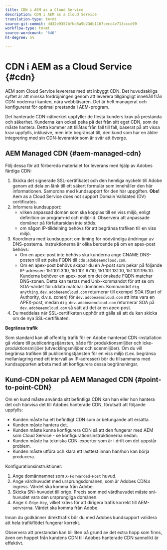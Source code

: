 ```yaml
---
title: CDN i AEM as a Cloud Service
description: CDN i AEM as a Cloud Service
translation-type: tm+mt
source-git-commit: dd32e9357bfbd8a9b23db1167cecc4e713cccd99
workflow-type: tm+mt
source-wordcount: '646'
ht-degree: 5%

---
```



# CDN i AEM as a Cloud Service {#cdn}

AEM som Cloud Service levereras med ett inbyggt CDN. Det huvudsakliga syftet är att minska fördröjningen genom att leverera tillgängligt innehåll från CDN-noderna i kanten, nära webbläsaren. Det är helt managerat och konfigurerat för optimal prestanda i AEM-program.

Det hanterade CDN-nätverket uppfyller de flesta kunders krav på prestanda och säkerhet. Kunderna kan också peka på det från sitt eget CDN, som de måste hantera. Detta kommer att tillåtas från fall till fall, baserat på att vissa krav uppfylls, inklusive, men inte begränsat till, den kund som har en äldre integrering med sin CDN-leverantör som är svår att överge.

## AEM Managed CDN  {#aem-managed-cdn}

Följ dessa för att förbereda materialet för leverans med hjälp av Adobes färdiga CDN:

1. Skicka det signerade SSL-certifikatet och den hemliga nyckeln till Adobe genom att dela en länk till ett säkert formulär som innehåller den här informationen. Samordna med kundsupport för den här uppgiften.
   **Obs!** Aem as a Cloud Service does not support Domain Validated (DV) certificates.
1. Informera kundsupport:
   * vilken anpassad domän som ska kopplas till en viss miljö, enligt definition av program-id och miljö-id. Observera att anpassade domäner på författarsidan inte stöds.
   * om någon IP-tilldelning behövs för att begränsa trafiken till en viss miljö.
1. Koordinera med kundsupport om timing för nödvändiga ändringar av DNS-posterna. Instruktionerna är olika beroende på om en apex-post behövs:
   * Om en apex-post inte behövs ska kunderna ange CNAME DNS-posten till att peka FQDN till `cdn.adobeaemcloud.com`.
   * Om en apex-post behövs skapar du en A-post som pekar på följande IP-adresser: 151.101.3.10, 151.101.67.10, 151.101.131.10, 151.101.195.10. Kunderna behöver en apex-post om det önskade FQDN matchar DNS-zonen. Detta kan testas med Unix-kommandot för att se om SOA-värdet för utdata matchar domänen. Kommandot `dig anything.dev.adobeaemcloud.com` returnerar till exempel SOA (Start of Authority, d.v.s. zonen) för `dev.adobeaemcloud.com` att inte vara en APEX-post, medan `dig dev.adobeaemcloud.com` returnerar SOA på `dev.adobeaemcloud.com` så sätt att det är en apex-post.
1. Du meddelas när SSL-certifikaten upphör att gälla så att du kan skicka om de nya SSL-certifikaten.

**Begränsa trafik**

Som standard kan all offentlig trafik för en Adobe-hanterad CDN-installation gå vidare till publiceringstjänsten, både för produktionsmiljöer och icke-produktionsmiljöer (utvecklingsmiljöer och scenmiljöer). Om du vill begränsa trafiken till publiceringstjänsten för en viss miljö (t.ex. begränsa mellanlagring med ett intervall av IP-adresser) bör du tillsammans med kundsupporten arbeta med att konfigurera dessa begränsningar.

## Kund-CDN pekar på AEM Managed CDN {#point-to-point-CDN}

Om en kund måste använda sitt befintliga CDN kan han eller hon hantera det och hänvisa det till Adobes hanterade CDN, förutsatt att följande uppfylls:

* Kunden måste ha ett befintligt CDN som är betungande att ersätta.
* Kunden måste hantera det.
* Kunden måste kunna konfigurera CDN så att den fungerar med AEM som Cloud Service - se konfigurationsinstruktionerna nedan.
* Kunden måste ha tekniska CDN-experter som är i drift om det uppstår problem.
* Kunden måste utföra och klara ett lasttest innan han/hon kan börja producera.

Konfigurationsinstruktioner:

1. Ange domännamnet som `X-Forwarded-Host` huvud.
1. Ange värdhuvudet med ursprungsdomänen, som är Adobes CDN:s ingress. Värdet ska komma från Adobe.
1. Skicka SNI-huvudet till origo. Precis som med värdhuvudet måste sni-huvudet vara den ursprungliga domänen.
1. Ange `X-Edge-Key`, vilket krävs för att dirigera trafik korrekt till AEM-servrarna. Värdet ska komma från Adobe.

Innan du godkänner direkttrafik bör du med Adobes kundsupport validera att hela trafikflödet fungerar korrekt.

Observera att prestandan kan bli liten på grund av det extra hopp som finns, även om hoppet från kundens CDN till Adobes hanterade CDN sannolikt är effektivt.
